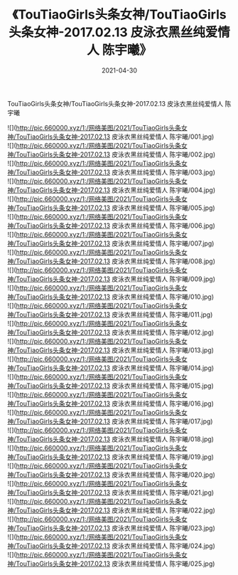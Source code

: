 ﻿---
layout: post
title:  《TouTiaoGirls头条女神/TouTiaoGirls头条女神-2017.02.13 皮泳衣黑丝纯爱情人 陈宇曦》
date:   2021-04-30
img: http://pic.660000.xyz/1:/网络美图/2021/TouTiaoGirls头条女神/TouTiaoGirls头条女神-2017.02.13 皮泳衣黑丝纯爱情人 陈宇曦/000.jpg
categories: [美女, 清纯, 唯美]
---

TouTiaoGirls头条女神/TouTiaoGirls头条女神-2017.02.13 皮泳衣黑丝纯爱情人 陈宇曦

 ![](http://pic.660000.xyz/1:/网络美图/2021/TouTiaoGirls头条女神/TouTiaoGirls头条女神-2017.02.13 皮泳衣黑丝纯爱情人 陈宇曦/001.jpg) <br>![](http://pic.660000.xyz/1:/网络美图/2021/TouTiaoGirls头条女神/TouTiaoGirls头条女神-2017.02.13 皮泳衣黑丝纯爱情人 陈宇曦/002.jpg) <br>![](http://pic.660000.xyz/1:/网络美图/2021/TouTiaoGirls头条女神/TouTiaoGirls头条女神-2017.02.13 皮泳衣黑丝纯爱情人 陈宇曦/003.jpg) <br>![](http://pic.660000.xyz/1:/网络美图/2021/TouTiaoGirls头条女神/TouTiaoGirls头条女神-2017.02.13 皮泳衣黑丝纯爱情人 陈宇曦/004.jpg) <br>![](http://pic.660000.xyz/1:/网络美图/2021/TouTiaoGirls头条女神/TouTiaoGirls头条女神-2017.02.13 皮泳衣黑丝纯爱情人 陈宇曦/005.jpg) <br>![](http://pic.660000.xyz/1:/网络美图/2021/TouTiaoGirls头条女神/TouTiaoGirls头条女神-2017.02.13 皮泳衣黑丝纯爱情人 陈宇曦/006.jpg) <br>![](http://pic.660000.xyz/1:/网络美图/2021/TouTiaoGirls头条女神/TouTiaoGirls头条女神-2017.02.13 皮泳衣黑丝纯爱情人 陈宇曦/007.jpg) <br>![](http://pic.660000.xyz/1:/网络美图/2021/TouTiaoGirls头条女神/TouTiaoGirls头条女神-2017.02.13 皮泳衣黑丝纯爱情人 陈宇曦/008.jpg) <br>![](http://pic.660000.xyz/1:/网络美图/2021/TouTiaoGirls头条女神/TouTiaoGirls头条女神-2017.02.13 皮泳衣黑丝纯爱情人 陈宇曦/009.jpg) <br>![](http://pic.660000.xyz/1:/网络美图/2021/TouTiaoGirls头条女神/TouTiaoGirls头条女神-2017.02.13 皮泳衣黑丝纯爱情人 陈宇曦/010.jpg) <br>![](http://pic.660000.xyz/1:/网络美图/2021/TouTiaoGirls头条女神/TouTiaoGirls头条女神-2017.02.13 皮泳衣黑丝纯爱情人 陈宇曦/011.jpg) <br>![](http://pic.660000.xyz/1:/网络美图/2021/TouTiaoGirls头条女神/TouTiaoGirls头条女神-2017.02.13 皮泳衣黑丝纯爱情人 陈宇曦/012.jpg) <br>![](http://pic.660000.xyz/1:/网络美图/2021/TouTiaoGirls头条女神/TouTiaoGirls头条女神-2017.02.13 皮泳衣黑丝纯爱情人 陈宇曦/013.jpg) <br>![](http://pic.660000.xyz/1:/网络美图/2021/TouTiaoGirls头条女神/TouTiaoGirls头条女神-2017.02.13 皮泳衣黑丝纯爱情人 陈宇曦/014.jpg) <br>![](http://pic.660000.xyz/1:/网络美图/2021/TouTiaoGirls头条女神/TouTiaoGirls头条女神-2017.02.13 皮泳衣黑丝纯爱情人 陈宇曦/015.jpg) <br>![](http://pic.660000.xyz/1:/网络美图/2021/TouTiaoGirls头条女神/TouTiaoGirls头条女神-2017.02.13 皮泳衣黑丝纯爱情人 陈宇曦/016.jpg) <br>![](http://pic.660000.xyz/1:/网络美图/2021/TouTiaoGirls头条女神/TouTiaoGirls头条女神-2017.02.13 皮泳衣黑丝纯爱情人 陈宇曦/017.jpg) <br>![](http://pic.660000.xyz/1:/网络美图/2021/TouTiaoGirls头条女神/TouTiaoGirls头条女神-2017.02.13 皮泳衣黑丝纯爱情人 陈宇曦/018.jpg) <br>![](http://pic.660000.xyz/1:/网络美图/2021/TouTiaoGirls头条女神/TouTiaoGirls头条女神-2017.02.13 皮泳衣黑丝纯爱情人 陈宇曦/019.jpg) <br>![](http://pic.660000.xyz/1:/网络美图/2021/TouTiaoGirls头条女神/TouTiaoGirls头条女神-2017.02.13 皮泳衣黑丝纯爱情人 陈宇曦/020.jpg) <br>![](http://pic.660000.xyz/1:/网络美图/2021/TouTiaoGirls头条女神/TouTiaoGirls头条女神-2017.02.13 皮泳衣黑丝纯爱情人 陈宇曦/021.jpg) <br>![](http://pic.660000.xyz/1:/网络美图/2021/TouTiaoGirls头条女神/TouTiaoGirls头条女神-2017.02.13 皮泳衣黑丝纯爱情人 陈宇曦/022.jpg) <br>![](http://pic.660000.xyz/1:/网络美图/2021/TouTiaoGirls头条女神/TouTiaoGirls头条女神-2017.02.13 皮泳衣黑丝纯爱情人 陈宇曦/023.jpg) <br>![](http://pic.660000.xyz/1:/网络美图/2021/TouTiaoGirls头条女神/TouTiaoGirls头条女神-2017.02.13 皮泳衣黑丝纯爱情人 陈宇曦/024.jpg) <br>![](http://pic.660000.xyz/1:/网络美图/2021/TouTiaoGirls头条女神/TouTiaoGirls头条女神-2017.02.13 皮泳衣黑丝纯爱情人 陈宇曦/025.jpg) <br>